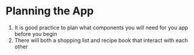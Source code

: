 # Planning the App
01. It is good practice to plan what components you will need for you app before you begin
02. There will both a shopping list and recipe book that interact with each other